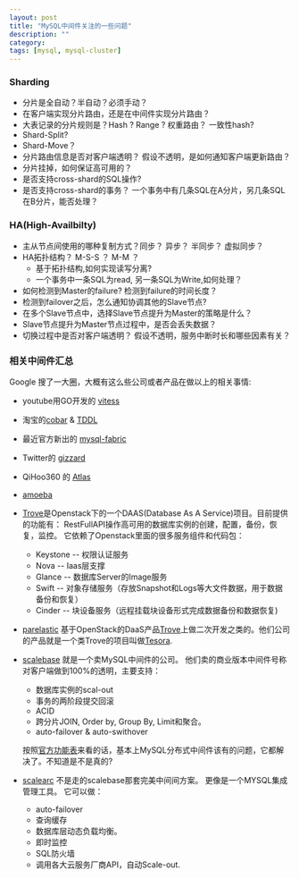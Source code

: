 ```yaml
---
layout: post
title: "MySQL中间件关注的一些问题"
description: ""
category:
tags: [mysql, mysql-cluster]
---
```


### Sharding

* 分片是全自动？半自动？必须手动？ 
* 在客户端实现分片路由，还是在中间件实现分片路由？ 
* 大表记录的分片规则是？Hash ?  Range ? 权重路由？ 一致性hash? 
* Shard-Split? 
* Shard-Move？
* 分片路由信息是否对客户端透明？ 假设不透明，是如何通知客户端更新路由？ 
* 分片挂掉，如何保证高可用的？ 
* 是否支持cross-shard的SQL操作?
* 是否支持cross-shard的事务？ 一个事务中有几条SQL在A分片，另几条SQL在B分片，能否处理？

### HA(High-Availbilty)

* 主从节点间使用的哪种复制方式？同步？ 异步？ 半同步？ 虚拟同步？ 
* HA拓扑结构？ M-S-S ？ M-M ？ 
  * 基于拓扑结构,如何实现读写分离? 
  * 一个事务中一条SQL为read, 另一条SQL为Write,如何处理？
* 如何检测到Master的failure? 检测到failure的时间长度？ 
* 检测到failover之后，怎么通知协调其他的Slave节点?
* 在多个Slave节点中，选择Slave节点提升为Master的策略是什么？
* Slave节点提升为Master节点过程中，是否会丢失数据？ 
* 切换过程中是否对客户端透明？ 假设不透明，服务中断时长和哪些因素有关？ 



### 相关中间件汇总

Google 搜了一大圈，大概有这么些公司或者产品在做以上的相关事情: 

* youtube用GO开发的 [vitess](https://github.com/youtube/vitess.git)

* 淘宝的[cobar](https://github.com/alibaba/cobar.git) & [TDDL](https://github.com/alibaba/tb_tddl.git)

* 最近官方新出的 [mysql-fabric](http://dev.mysql.com/doc/mysql-utilities/1.4/en/fabric.html)

* Twitter的 [gizzard](https://github.com/twitter/gizzard)

* QiHoo360 的 [Atlas](https://github.com/Qihoo360/Atlas.git)

* [amoeba](http://sourceforge.net/projects/amoeba/files/Amoeba%20for%20mysql/)

* [Trove](https://wiki.openstack.org/Trove)是Openstack下的一个DAAS(Database As A Service)项目。目前提供的功能有： RestFullAPI操作高可用的数据库实例的创建，配置，备份，恢复，监控。 它依赖了Openstack里面的很多服务组件和代码包：

   * Keystone -- 权限认证服务
   * Nova     -- Iaas层支撑
   * Glance   -- 数据库Server的Image服务
   * Swift    -- 对象存储服务（存放Snapshot和Logs等大文件数据，用于数据备份和恢复）
   * Cinder   -- 块设备服务（远程挂载块设备形式完成数据备份和数据恢复)

*  [parelastic](http://www.parelastic.com/)
   基于OpenStack的DaaS产品[Trove](https://wiki.openstack.org/Trove)上做二次开发之类的。他们公司的产品就是一个类Trove的项目叫做[Tesora](https://github.com/Tesora/tesora-trove). 

*  [scalebase](http://www.scalebase.com/) 就是一个卖MySQL中间件的公司。 他们卖的商业版本中间件号称对客户端做到100%的透明，主要支持：

    * 数据库实例的scal-out
    * 事务的两阶段提交回滚
    * ACID
    * 跨分片JOIN, Order by, Group By, Limit和聚合。
    * auto-failover & auto-swithover

   按照[官方功能表](http://www.scalebase.com/products/benefits/)来看的话，基本上MySQL分布式中间件该有的问题，它都解决了。不知道是不是真的?

* [scalearc](http://www.scalearc.com/product/) 不是走的scalebase那套完美中间间方案。 更像是一个MYSQL集成管理工具。 它可以做： 

    * auto-failover
    * 查询缓存
    * 数据库层动态负载均衡。
    * 即时监控
    * SQL防火墙
    * 调用各大云服务厂商API，自动Scale-out.

